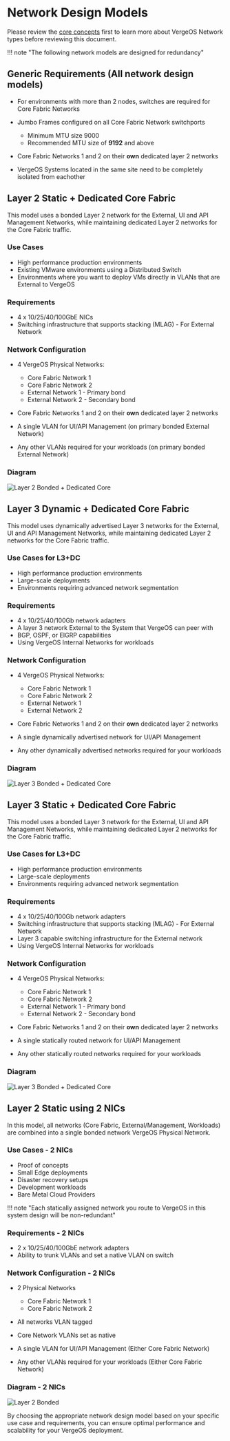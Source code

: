 # Network Design Models

Please review the [core concepts](concepts.md) first to learn more about VergeOS Network types before reviewing this document.

!!! note "The following network models are designed for redundancy"

## Generic Requirements (All network design models)

- For environments with more than 2 nodes, switches are required for Core Fabric Networks
- Jumbo Frames configured on all Core Fabric Network switchports

    * Minimum MTU size 9000
    * Recommended MTU size of **9192** and above

- Core Fabric Networks 1 and 2 on their **own** dedicated layer 2 networks
- VergeOS Systems located in the same site need to be completely isolated from eachother

## Layer 2 Static + Dedicated Core Fabric

This model uses a bonded Layer 2 network for the External, UI and API Management Networks, while maintaining dedicated Layer 2 networks for the Core Fabric traffic.

### Use Cases

- High performance production environments
- Existing VMware environments using a Distributed Switch
- Environments where you want to deploy VMs directly in VLANs that are External to VergeOS

### Requirements

- 4 x 10/25/40/100GbE NICs
- Switching infrastructure that supports stacking (MLAG) - For External Network

### Network Configuration

- 4 VergeOS Physical Networks:

    * Core Fabric Network 1
    * Core Fabric Network 2
    * External Network 1 - Primary bond
    * External Network 2 - Secondary bond

- Core Fabric Networks 1 and 2 on their **own** dedicated layer 2 networks
- A single VLAN for UI/API Management (on primary bonded External Network)
- Any other VLANs required for your workloads (on primary bonded External Network)

### Diagram

![Layer 2 Bonded + Dedicated Core](/assets/layer2bonded-dc.png)

## Layer 3 Dynamic + Dedicated Core Fabric

This model uses dynamically advertised Layer 3 networks for the External, UI and API Management Networks, while maintaining dedicated Layer 2 networks for the Core Fabric traffic.

### Use Cases for L3+DC

- High performance production environments
- Large-scale deployments
- Environments requiring advanced network segmentation

### Requirements

- 4 x 10/25/40/100Gb network adapters
- A layer 3 network External to the System that VergeOS can peer with
- BGP, OSPF, or EIGRP capabilities
- Using VergeOS Internal Networks for workloads

### Network Configuration

- 4 VergeOS Physical Networks:

    * Core Fabric Network 1
    * Core Fabric Network 2
    * External Network 1
    * External Network 2

- Core Fabric Networks 1 and 2 on their **own** dedicated layer 2 networks
- A single dynamically advertised network for UI/API Management
- Any other dynamically advertised networks required for your workloads

### Diagram

![Layer 3 Bonded + Dedicated Core](/assets/layer3dynamic.png)

## Layer 3 Static + Dedicated Core Fabric

This model uses a bonded Layer 3 network for the External, UI and API Management Networks, while maintaining dedicated Layer 2 networks for the Core Fabric traffic.

### Use Cases for L3+DC

- High performance production environments
- Large-scale deployments
- Environments requiring advanced network segmentation

### Requirements

- 4 x 10/25/40/100Gb network adapters
- Switching infrastructure that supports stacking (MLAG) - For External Network
- Layer 3 capable switching infrastructure for the External network
- Using VergeOS Internal Networks for workloads

### Network Configuration

- 4 VergeOS Physical Networks:

    * Core Fabric Network 1
    * Core Fabric Network 2
    * External Network 1 - Primary bond
    * External Network 2 - Secondary bond

- Core Fabric Networks 1 and 2 on their **own** dedicated layer 2 networks
- A single statically routed network for UI/API Management
- Any other statically routed networks required for your workloads

### Diagram

![Layer 3 Bonded + Dedicated Core](/assets/layer3bonded-dc.png)

## Layer 2 Static using 2 NICs

In this model, all networks (Core Fabric, External/Management, Workloads) are combined into a single bonded network VergeOS Physical Network.

### Use Cases - 2 NICs

- Proof of concepts
- Small Edge deployments
- Disaster recovery setups
- Development workloads
- Bare Metal Cloud Providers

!!! note "Each statically assigned network you route to VergeOS in this system design will be non-redundant"

### Requirements - 2 NICs

- 2 x 10/25/40/100GbE network adapters
- Ability to trunk VLANs and set a native VLAN on switch

### Network Configuration - 2 NICs

- 2 Physical Networks

    * Core Fabric Network 1
    * Core Fabric Network 2

- All networks VLAN tagged
- Core Network VLANs set as native
- A single VLAN for UI/API Management (Either Core Fabric Network)
- Any other VLANs required for your workloads (Either Core Fabric Network)

### Diagram - 2 NICs

![Layer 2 Bonded](/assets/2nic.png)

By choosing the appropriate network design model based on your specific use case and requirements, you can ensure optimal performance and scalability for your VergeOS deployment.
